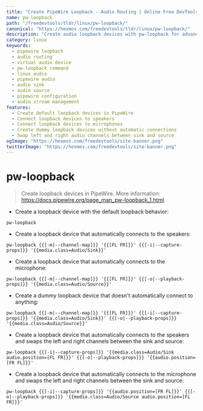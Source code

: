 ```yaml
---
title: "Create PipeWire Loopback - Audio Routing | Online Free DevTools by Hexmos"
name: pw-loopback
path: "/freedevtools/tldr/linux/pw-loopback/"
canonical: "https://hexmos.com/freedevtools/tldr/linux/pw-loopback/"
description: "Create audio loopback devices with pw-loopback for advanced PipeWire audio routing. Manage input/output streams and connect virtual audio devices. Free online tool, no registration required."
category: linux
keywords:
  - pipewire loopback
  - audio routing
  - virtual audio device
  - pw-loopback command
  - linux audio
  - pipewire audio
  - audio sink
  - audio source
  - pipewire configuration
  - audio stream management
features:
  - Create default loopback devices in PipeWire
  - Connect loopback devices to speakers
  - Connect loopback devices to microphones
  - Create dummy loopback devices without automatic connections
  - Swap left and right audio channels between sink and source
ogImage: "https://hexmos.com/freedevtools/site-banner.png"
twitterImage: "https://hexmos.com/freedevtools/site-banner.png"
---
```


# pw-loopback

> Create loopback devices in PipeWire.
> More information: <https://docs.pipewire.org/page_man_pw-loopback_1.html>.

- Create a loopback device with the default loopback behavior:

`pw-loopback`

- Create a loopback device that automatically connects to the speakers:

`pw-loopback {{[-m|--channel-map]}} '{{[FL FR]}}' {{[-i|--capture-props]}} '{{media.class=Audio/Sink}}'`

- Create a loopback device that automatically connects to the microphone:

`pw-loopback {{[-m|--channel-map]}} '{{[FL FR]}}' {{[-o|--playback-props]}} '{{media.class=Audio/Source}}'`

- Create a dummy loopback device that doesn't automatically connect to anything:

`pw-loopback {{[-m|--channel-map]}} '{{[FL FR]}}' {{[-i|--capture-props]}} '{{media.class=Audio/Sink}}' {{[-o|--playback-props]}} '{{media.class=Audio/Source}}'`

- Create a loopback device that automatically connects to the speakers and swaps the left and right channels between the sink and source:

`pw-loopback {{[-i|--capture-props]}} '{{media.class=Audio/Sink audio.position=[FL FR]}}' {{[-o|--playback-props]}} '{{audio.position=[FR FL]}}'`

- Create a loopback device that automatically connects to the microphone and swaps the left and right channels between the sink and source:

`pw-loopback {{[-i|--capture-props]}} '{{audio.position=[FR FL]}}' {{[-o|--playback-props]}} '{{media.class=Audio/Source audio.position=[FL FR]}}'`
